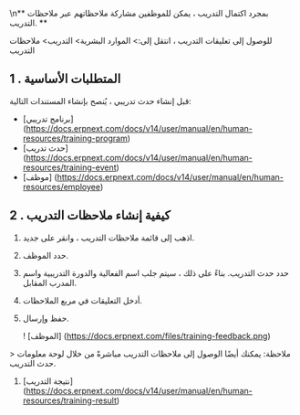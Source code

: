 \n** بمجرد اكتمال التدريب ، يمكن للموظفين مشاركة ملاحظاتهم عبر ملاحظات التدريب. **

للوصول إلى تعليقات التدريب ، انتقل إلى:> الموارد البشرية> التدريب> ملاحظات التدريب

## 1 \. المتطلبات الأساسية

قبل إنشاء حدث تدريبي ، يُنصح بإنشاء المستندات التالية:

* [برنامج تدريبي] (https://docs.erpnext.com/docs/v14/user/manual/en/human-resources/training-program)
* [حدث تدريب] (https://docs.erpnext.com/docs/v14/user/manual/en/human-resources/training-event)
* [موظف] (https://docs.erpnext.com/docs/v14/user/manual/en/human-resources/employee)

## 2 \. كيفية إنشاء ملاحظات التدريب

1. اذهب إلى قائمة ملاحظات التدريب ، وانقر على جديد.
2. حدد الموظف.
3. حدد حدث التدريب. بناءً على ذلك ، سيتم جلب اسم الفعالية والدورة التدريبية واسم المدرب المقابل.
4. أدخل التعليقات في مربع الملاحظات.
5. حفظ وإرسال.
    
    ! [الموظف] (https://docs.erpnext.com/files/training-feedback.png)
    

\> ملاحظة: يمكنك أيضًا الوصول إلى ملاحظات التدريب مباشرةً من خلال لوحة معلومات حدث التدريب.

1. [نتيجة التدريب] (https://docs.erpnext.com/docs/v14/user/manual/en/human-resources/training-result)
